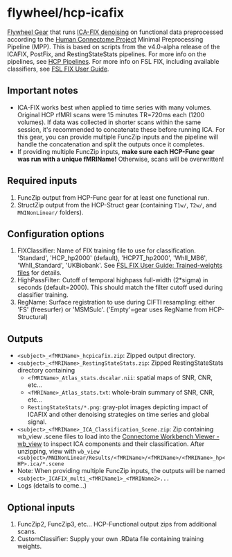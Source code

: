 # flywheel/hcp-icafix
[Flywheel Gear](https://github.com/flywheel-io/gears/tree/master/spec) that runs [ICA-FIX denoising](https://fsl.fmrib.ox.ac.uk/fsl/fslwiki/FIX) on functional data preprocessed according to the [Human Connectome Project](http://www.humanconnectome.org) Minimal Preprocessing Pipeline (MPP).  This is based on scripts from the v4.0-alpha release of the ICAFIX, PostFix, and RestingStateStats pipelines. For more info on the pipelines, see [HCP Pipelines](https://github.com/Washington-University/Pipelines). For more info on FSL FIX, including available classifiers, see [FSL FIX User Guide](https://fsl.fmrib.ox.ac.uk/fsl/fslwiki/FIX/UserGuide). 

## Important notes
* ICA-FIX works best when applied to time series with many volumes. Original HCP rfMRI scans were 15 minutes TR=720ms each (1200 volumes). If data was collected in shorter scans within the same session, it's recommended to concatenate these before running ICA. For this gear, you can provide multiple FuncZip inputs and the pipeline will handle the concatenation and split the outputs once it completes. 
* If providing multiple FuncZip inputs, **make sure each HCP-Func gear was run with a unique fMRIName!** Otherwise, scans will be overwritten!

## Required inputs
1. FuncZip output from HCP-Func gear for at least one functional run.
2. StructZip output from the HCP-Struct gear (containing <code>T1w/</code>, <code>T2w/</code>, and <code>MNINonLinear/</code> folders).

## Configuration options
1. FIXClassifier: Name of FIX training file to use for classification. 'Standard', 'HCP_hp2000' (default), 'HCP7T_hp2000', 'WhII_MB6', 'WhII_Standard', 'UKBiobank'. See [FSL FIX User Guide: Trained-weights files](https://fsl.fmrib.ox.ac.uk/fsl/fslwiki/FIX/UserGuide#Trained-weights_files) for details.
2. HighPassFilter: Cutoff of temporal highpass full-width (2*sigma) in seconds (default=2000). This should match the filter cutoff used during classifier training.
3. RegName: Surface registration to use during CIFTI resampling: either 'FS' (freesurfer) or 'MSMSulc'. ('Empty'=gear uses RegName from HCP-Structural)

## Outputs
* <code>\<subject\>\_\<fMRIName\>\_hcpicafix.zip</code>: Zipped output directory.
* <code>\<subject\>\_\<fMRIName\>\_RestingStateStats.zip</code>: Zipped RestingStateStats directory containing 
  * <code>\<fMRIName\>\_Atlas\_stats.dscalar.nii</code>: spatial maps of SNR, CNR, etc...
  * <code>\<fMRIName\>\_Atlas\_stats.txt</code>: whole-brain summary of SNR, CNR, etc...
  * <code>RestingStateStats/*.png</code>: gray-plot images depicting impact of ICAFIX and other denoising strategies on time series and global signal.
* <code>\<subject\>\_\<fMRIName\>\_ICA_Classification_Scene.zip</code>: Zip containing wb_view .scene files to load into the [Connectome Workbench Viewer - wb_view](https://www.humanconnectome.org/software/connectome-workbench) to inspect ICA components and their classification.  After unzipping, view with <code>wb\_view \<subject\>/MNINonLinear/Results/\<fMRIName\>/\<fMRIName\>/\<fMRIName\>\_hp\<HP\>.ica/\*.scene</code>
* Note: When providing multiple FuncZip inputs, the outputs will be named <code>\<subject\>\_ICAFIX\_multi\_\<fMRIName1\>\_\<fMRIName2\>...</code>
* Logs (details to come...)

## Optional inputs
1. FuncZip2, FuncZip3, etc... HCP-Functional output zips from additional scans.
2. CustomClassifier: Supply your own .RData file containing training weights.
